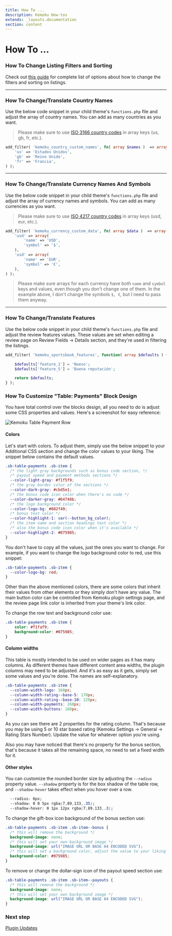 ```yaml
---
title: How To ...
description: Kemoku How-tos
extends: _layouts.documentation
section: content
---
```


# How To ...

### How To Change Listing Filters and Sorting

Check out [this guide](/docs/kemoku/listing-tools) for complete list of options about how to change the filters and sorting on listings.

---

### How To Change/Translate Country Names

Use the below code snippet in your child theme's `functions.php` file and adjust the array of country names. You can add as many countries as you want.

> Please make sure to use [ISO 3166 country codes](https://en.wikipedia.org/wiki/List_of_ISO_3166_country_codes) in array keys (us, gb, fr, etc.).

```php
add_filter( 'kemoku_country_custom_names', fn( array $names )  => array(
    'us' => 'Estados Unidos',
    'gb' => 'Reino Unido',
    'fr' => 'Francia',
) );
```

---

### How To Change/Translate Currency Names And Symbols

Use the below code snippet in your child theme's `functions.php` file and adjust the array of currency names and symbols. You can add as many currencies as you want.

> Please make sure to use [ISO 4217 country codes](https://en.wikipedia.org/wiki/ISO_4217) in array keys (usd, eur, etc.).

```php
add_filter( 'kemoku_currency_custom_data', fn( array $data )  => array(
    'usd' => array(
        'name' => 'USD',
        'symbol' => '$',
    ),
    'usd' => array(
        'name' => 'EUR',
        'symbol' => '€',
    ),
) );
```

> Please make sure arrays for each currency have both `name` and `symbol` keys and values, even though you don't change one of them. In the example above, I don't change the symbols `$, €`, but I need to pass them anyway.

---

### How To Change/Translate Features

Use the below code snippet in your child theme's `functions.php` file and adjust the review features values. These values are set when editing a review page on Review Fields -> Details section, and they're used in filtering the listings.

```php
add_filter( 'kemoku_sportsbook_features', function( array $defaults ) {

	$defaults['feature_1'] = 'Nuevo';
	$defaults['feature_5'] = 'Buena reputación';

	return $defaults;
} );
```

### How To Customize "Table: Payments" Block Design

You have total control over the blocks design, all you need to do is adjust some CSS properties and values. Here's a screenshot for easy reference:

![Kemoku Table Payment Row](https://media.dinomatic.com/images/docs/kemoku/kemoku-table-payments-row.jpg)

#### Colors

Let's start with colors. To adjust them, simply use the below snippet to your Additional CSS section and change the color values to your liking. The snippet below contains the default values.

```css
.sb-table-payments .sb-item {
  /* the light gray backgrounds such as bonus code section, */
  /* payout speed and payment methods sections */
  --color-light-gray: #f1f5f9;
  /* the gray border color of the sections */
  --color-dark-gray: #cbd5e1;
  /* the bonus code icon color when there's no code */
  --color-darker-gray: #64748b;
  /* the logo background color */
  --color-logo-bg: #082f49;
  /* bonus text color */
  --color-highlight-1: var(--button_bg_color);
  /* the item name and section headings text color */
  /* also the bonus code icon color when it's available */
  --color-highlight-2: #075985;
}
```
You don't have to copy all the values, just the ones you want to change.
For example, if you want to change the logo background color to red, use this snippet:

```css
.sb-table-payments .sb-item {
  --color-logo-bg: red;
}
```

Other than the above mentioned colors, there are some colors that inherit their values from other elements or they simply don't have any value.
The main button color can be controlled from Kemoku plugin settings page, and the review page link color is inherited from your theme's link color.

To change the row text and background color use:

```css
.sb-table-payments .sb-item {
    color: #f1faf9;
    background-color: #075985;
}
```

#### Column widths

This table is mostly intended to be used on wider pages as it has many columns. As different themes have different content area widths, the plugin columns may need to be adjusted. And it's as easy as it gets, simply set some values and you're done. The names are self-explanatory.

```css
.sb-table-payments .sb-item {
  --column-width-logo: 160px;
  --column-width-rating--base-5: 170px;
  --column-width-rating--base-10: 220px;
  --column-width-payments: 260px;
  --column-width-buttons: 180px;
}
```

As you can see there are 2 properties for the rating column. That's because you may be using 5 or 10 star based rating (Kemoku Settings -> General -> Rating Stars Number). Update the value for whatever option you're using.

Also you may have noticed that there's no property for the bonus section, that's because it takes all the remaining space, no need to set a fixed width for it.

#### Other styles

You can customize the rounded border size by adjusting the `--radius` property value.
`--shadow` property is for the box shadow of the table row, and `--shadow-hover` takes effect when you hover over a row.

```css
  --radius: 6px;
  --shadow: 0 0 5px rgba(7,89,133,.35);
  --shadow-hover: 0 1px 12px rgba(7,89,133,.3);
```

To change the gift-box icon background of the bonus section use:

```css
.sb-table-payments .sb-item .sb-item--bonus {
  /* this will remove the background */
  background-image: none;
  /* this will set your own background image */
  background-image: url("IMAGE URL OR BASE 64 ENCODED SVG");
  /* this will set a background color, adjust the value to your liking */
  background-color: #075985;
}
```

To remove or change the dollar-sign icon of the payout speed section use:

```css
.sb-table-payments .sb-item .sb-item--payouts {
  /* this will remove the background */
  background-image: none;
  /* this will set your own background image */
  background-image: url("IMAGE URL OR BASE 64 ENCODED SVG");
}
```

### Next step

[Plugin Updates](/docs/kemoku/plugin-updates/)
